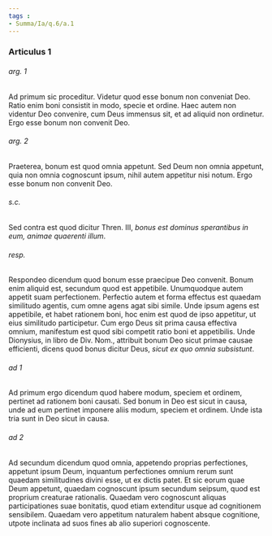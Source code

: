 ```yaml
---
tags : 
- Summa/Ia/q.6/a.1
---
```


### Articulus 1

###### arg. 1
Ad primum sic proceditur. Videtur quod esse bonum non conveniat Deo. Ratio enim boni consistit in modo, specie et ordine. Haec autem non videntur Deo convenire, cum Deus immensus sit, et ad aliquid non ordinetur. Ergo esse bonum non convenit Deo.

###### arg. 2
Praeterea, bonum est quod omnia appetunt. Sed Deum non omnia appetunt, quia non omnia cognoscunt ipsum, nihil autem appetitur nisi notum. Ergo esse bonum non convenit Deo.

###### s.c.
Sed contra est quod dicitur Thren. III, *bonus est dominus sperantibus in eum, animae quaerenti illum*.

###### resp.
Respondeo dicendum quod bonum esse praecipue Deo convenit. Bonum enim aliquid est, secundum quod est appetibile. Unumquodque autem appetit suam perfectionem. Perfectio autem et forma effectus est quaedam similitudo agentis, cum omne agens agat sibi simile. Unde ipsum agens est appetibile, et habet rationem boni, hoc enim est quod de ipso appetitur, ut eius similitudo participetur. Cum ergo Deus sit prima causa effectiva omnium, manifestum est quod sibi competit ratio boni et appetibilis. Unde Dionysius, in libro de Div. Nom., attribuit bonum Deo sicut primae causae efficienti, dicens quod bonus dicitur Deus, *sicut ex quo omnia subsistunt*.

###### ad 1
Ad primum ergo dicendum quod habere modum, speciem et ordinem, pertinet ad rationem boni causati. Sed bonum in Deo est sicut in causa, unde ad eum pertinet imponere aliis modum, speciem et ordinem. Unde ista tria sunt in Deo sicut in causa.

###### ad 2
Ad secundum dicendum quod omnia, appetendo proprias perfectiones, appetunt ipsum Deum, inquantum perfectiones omnium rerum sunt quaedam similitudines divini esse, ut ex dictis patet. Et sic eorum quae Deum appetunt, quaedam cognoscunt ipsum secundum seipsum, quod est proprium creaturae rationalis. Quaedam vero cognoscunt aliquas participationes suae bonitatis, quod etiam extenditur usque ad cognitionem sensibilem. Quaedam vero appetitum naturalem habent absque cognitione, utpote inclinata ad suos fines ab alio superiori cognoscente.

